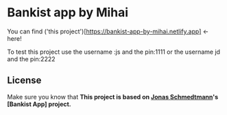 # Bankist app by Mihai
You can find ('this project')[https://bankist-app-by-mihai.netlify.app] <- here!

To test this project use the username :js and the pin:1111 or the username jd and the pin:2222


## License

Make sure you know that **This project is based on [Jonas Schmedtmann](https://github.com/jonasschmedtmann)'s [Bankist App] project.**
